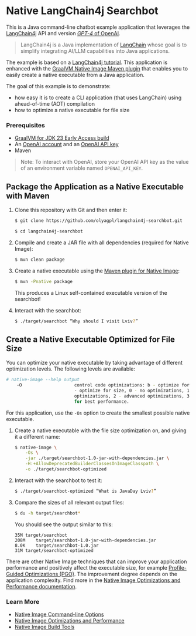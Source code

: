 # Native LangChain4j Searchbot

This is a Java command-line chatbot example application that leverages the [LangChain4j](https://github.com/langchain4j) API and version [_GPT-4_ of OpenAI](https://openai.com/index/gpt-4/). 

> LangChain4j is a Java implementation of [LangChain](https://www.langchain.com/) whose goal is to simplify integrating AI/LLM capabilities into Java applications.

The example is based on a [LangChain4j tutorial](https://github.com/langchain4j/langchain4j-examples/blob/main/open-ai-examples/src/main/java/OpenAiChatModelExamples.java).
This application is enhanced with the [GraalVM Native Image Maven plugin](https://graalvm.github.io/native-build-tools/latest/index.html) that enables you to easily create a native executable from a Java application.

The goal of this example is to demonstrate:
- how easy it is to create a CLI application (that uses LangChain) using ahead-of-time (AOT) compilation
- how to optimize a native executable for file size

### Prerequisites

* [GraalVM for JDK 23 Early Access build](https://github.com/graalvm/oracle-graalvm-ea-builds/releases)
* An [OpenAI account](https://platform.openai.com/signup) and an [OpenAI API key](https://platform.openai.com/account/api-keys)
* Maven

> Note: To interact with OpenAI, store your OpenAI API key as the value of an environment variable named `OPENAI_API_KEY`.

## Package the Application as a Native Executable with Maven

1. Clone this repository with Git and then enter it:
    ```bash
    $ git clone https://github.com/olyagpl/langchain4j-searchbot.git
    ```
    ```bash
    $ cd langchain4j-searchbot
    ```

2. Compile and create a JAR file with all dependencies (required for Native Image):
    ```bash
    $ mvn clean package
    ```

3. Create a native executable using the [Maven plugin for Native Image](https://graalvm.github.io/native-build-tools/latest/maven-plugin.html): 
    ```bash
    $ mvn -Pnative package
    ``` 
    This produces a Linux self-contained executable version of the searchbot! 

4. Interact with the searchbot: 
    ```bash
    $ ./target/searchbot “Why should I visit Lviv?”
    ```

## Create a Native Executable Optimized for File Size

You can optimize your native executable by taking advantage of different optimization levels.
The following levels are available:
```bash
# native-image --help output
    -O                    control code optimizations: b - optimize for fastest build time, s
                          - optimize for size, 0 - no optimizations, 1 - basic
                          optimizations, 2 - advanced optimizations, 3 - all optimizations
                          for best performance.
```

For this application, use the `-Os` option to create the smallest possible native executable.

1. Create a native executable with the file size optimization on, and giving it a different name:
    ```bash
    $ native-image \
        -Os \
        -jar ./target/searchbot-1.0-jar-with-dependencies.jar \
        -H:+AllowDeprecatedBuilderClassesOnImageClasspath \
        -o ./target/searchbot-optimized
    ```

2. Interact with the searchbot to test it: 
    ```bash
    $ ./target/searchbot-optimized “What is JavaDay Lviv?”
    ```

3. Compare the sizes of all relevant output files:
    ```bash
    $ du -h target/searchbot*
    ```

    You should see the output similar to this:
    ```
    35M	target/searchbot
    208M	target/searchbot-1.0-jar-with-dependencies.jar
    8.0K	target/searchbot-1.0.jar
    31M	target/searchbot-optimized
    ```

There are other Native Image techniques that can improve your application performance and positively affect the executable size, for example [Profile-Guided Optimizations (PGO)](https://www.graalvm.org/latest/reference-manual/native-image/optimizations-and-performance/PGO/). 
The improvement degree depends on the application complexity. 
Find more in the [Native Image Optimizations and Performance documentation](https://www.graalvm.org/jdk23/reference-manual/native-image/optimizations-and-performance/#optimization-levels).

### Learn More

- [Native Image Command-line Options](https://www.graalvm.org/jdk23/reference-manual/native-image/overview/Options/)
- [Native Image Optimizations and Performance](https://www.graalvm.org/jdk23/reference-manual/native-image/optimizations-and-performance/#optimization-levels)
- [Native Image Build Tools](https://graalvm.github.io/native-build-tools/latest/index.html)